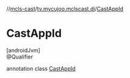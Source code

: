 //[mcls-cast](../../../index.md)/[tv.mycujoo.mclscast.di](../index.md)/[CastAppId](index.md)

# CastAppId

[androidJvm]\
@Qualifier

annotation class [CastAppId](index.md)

